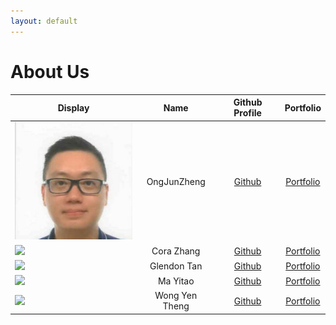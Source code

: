 ```yaml
---
layout: default
---
```


# About Us

Display |    Name     |             Github Profile             | Portfolio 
--------|:-----------:|:--------------------------------------:|:---------:
![JZ](facepic_JZ.jpg) | OngJunZheng | [Github](https://github.com/kaboomzxc) | [Portfolio](./docs/team/ongjunzheng.md)
![](https://via.placeholder.com/100.png?text=Photo) | Cora Zhang | [Github](https://github.com/coraleaf0602) | [Portfolio](coraleaf0602)
![](https://via.placeholder.com/100.png?text=Photo) | Glendon Tan | [Github](https://github.com/G13nd0n) | [Portfolio](docs/team/GlendonTan.md)
![](https://via.placeholder.com/100.png?text=Photo) | Ma Yitao | [Github](https://github.com/PrinceCatt) | [Portfolio](docs/team/yitao.md)
![](https://via.placeholder.com/100.png?text=Photo) | Wong Yen Theng | [Github](https://github.com/yentheng0110) | [Portfolio](docs/team/wongyentheng.md)